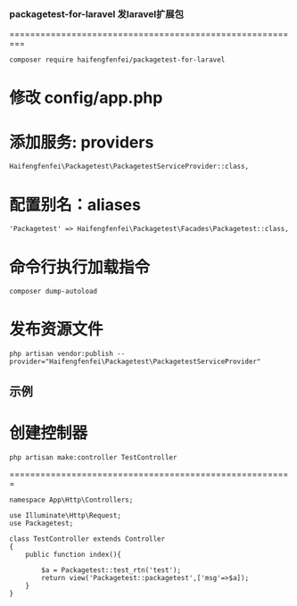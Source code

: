 ### packagetest-for-laravel 发laravel扩展包

=========================================================

```
composer require haifengfenfei/packagetest-for-laravel 
```
# 修改 config/app.php 
 
# 添加服务: providers 
```
Haifengfenfei\Packagetest\PackagetestServiceProvider::class,
```

# 配置别名：aliases 
```
'Packagetest' => Haifengfenfei\Packagetest\Facades\Packagetest::class,
```
# 命令行执行加载指令 

```
composer dump-autoload 
```
# 发布资源文件
```
php artisan vendor:publish --provider="Haifengfenfei\Packagetest\PackagetestServiceProvider"

```

## 示例

# 创建控制器
```
php artisan make:controller TestController 
```

=======================================================

```
namespace App\Http\Controllers;

use Illuminate\Http\Request;
use Packagetest;

class TestController extends Controller
{
    public function index(){

    	$a = Packagetest::test_rtn('test');
        return view('Packagetest::packagetest',['msg'=>$a]);
    }
}
```


